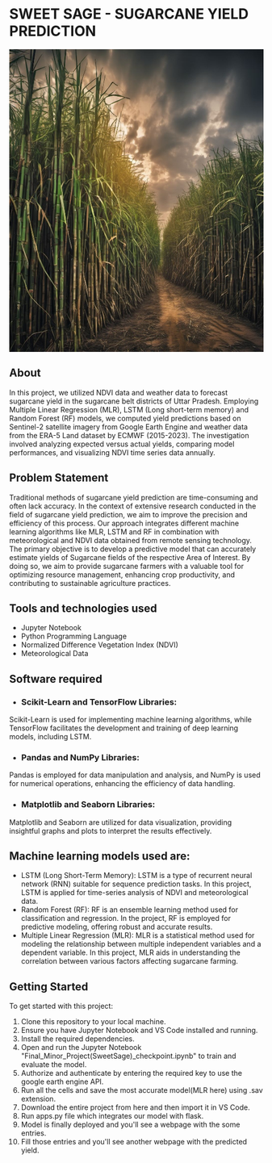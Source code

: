 # SWEET SAGE - SUGARCANE YIELD PREDICTION
<a target="blank"><img align="center" src="https://github.com/Nikki-ta/Nikita/blob/main/image2.jpeg" height="600" width="1000"></a>

## About
In this project, we utilized NDVI data and weather data to forecast sugarcane yield in the sugarcane belt districts of Uttar Pradesh. Employing Multiple Linear Regression (MLR), LSTM (Long short-term memory) and Random Forest (RF) models, we computed yield predictions based on Sentinel-2 satellite imagery from Google Earth Engine and weather data from the ERA-5 Land dataset by ECMWF (2015-2023). The investigation involved analyzing expected versus actual yields, comparing model performances, and visualizing NDVI time series data annually.

## Problem Statement
Traditional methods of sugarcane yield prediction are time-consuming and often lack accuracy. In the context of extensive research conducted in the field of sugarcane yield prediction, we aim to improve the precision and efficiency of this process. Our approach integrates different machine learning algorithms like MLR, LSTM and RF in combination with meteorological and NDVI data obtained from remote sensing technology. The primary objective is to develop a predictive model that can accurately estimate yields of Sugarcane fields of the respective Area of Interest. By doing so, we aim to provide sugarcane farmers with a valuable tool for optimizing resource management, enhancing crop productivity, and contributing to sustainable agriculture practices.

## Tools and technologies used
* Jupyter Notebook
* Python Programming Language
* Normalized Difference Vegetation Index (NDVI)
* Meteorological Data

## Software required
* ### Scikit-Learn and TensorFlow Libraries:
Scikit-Learn is used for implementing machine learning algorithms, while TensorFlow facilitates the development and training of deep learning models, including LSTM.
* ### Pandas and NumPy Libraries:
Pandas is employed for data manipulation and analysis, and NumPy is used for numerical operations, enhancing the efficiency of data handling.
* ### Matplotlib and Seaborn Libraries:
Matplotlib and Seaborn are utilized for data visualization, providing insightful graphs and plots to interpret the results effectively.

## Machine learning models used are:
* LSTM (Long Short-Term Memory): LSTM is a type of recurrent neural network (RNN) suitable for sequence prediction tasks. In this project, LSTM is applied for time-series analysis of NDVI and meteorological data.
* Random Forest (RF): RF is an ensemble learning method used for classification and regression. In the project, RF is employed for predictive modeling, offering robust and accurate results.
* Multiple Linear Regression (MLR): MLR is a statistical method used for modeling the relationship between multiple independent variables and a dependent variable. In this project, MLR aids in understanding the correlation between various factors affecting sugarcane farming.

## Getting Started
To get started with this project:

  1. Clone this repository to your local machine.
  2. Ensure you have Jupyter Notebook and VS Code installed and running.
  3. Install the required dependencies.
  4. Open and run the Jupyter Notebook "Final_Minor_Project(SweetSage)_checkpoint.ipynb" to train and evaluate the model.
  5. Authorize and authenticate by entering the required key to use the google earth engine API.
  6. Run all the cells and save the most accurate model(MLR here) using .sav extension.
  7. Download the entire project from here and then import it in VS Code.
  8. Run apps.py file which integrates our model with flask.
  9. Model is finally deployed and you'll see a webpage with the some entries.
  10. Fill those entries and you'll see another webpage with the predicted yield.   


